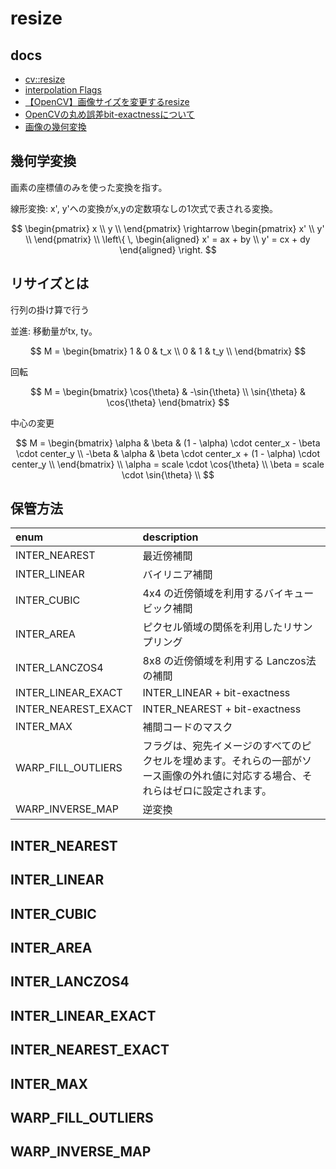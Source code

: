 # resize

## docs

+ [cv::resize](https://docs.opencv.org/4.8.0/da/d54/group__imgproc__transform.html#ga47a974309e9102f5f08231edc7e7529d)
+ [interpolation Flags](https://docs.opencv.org/4.8.0/da/d54/group__imgproc__transform.html#ga5bb5a1fea74ea38e1a5445ca803ff121)
+ [【OpenCV】画像サイズを変更するresize](https://python-no-memo.blogspot.com/2021/06/opencvcv2resize.html)
+ [OpenCVの丸め誤差bit-exactnessについて](https://qiita.com/tomoaki_teshima/items/0f97defc72639c2db9df)
+ [画像の幾何変換](http://labs.eecs.tottori-u.ac.jp/sd/Member/oyamada/OpenCV/html/py_tutorials/py_imgproc/py_geometric_transformations/py_geometric_transformations.html)

## 幾何学変換

画素の座標値のみを使った変換を指す。

線形変換: x', y'への変換がx,yの定数項なしの1次式で表される変換。

$$
\begin{pmatrix}
x \\
y \\
\end{pmatrix} \rightarrow \begin{pmatrix}
x' \\
y' \\
\end{pmatrix} \\
\left\{ \,
\begin{aligned}
x' = ax + by \\
y' = cx + dy
\end{aligned}
\right.
$$

## リサイズとは

行列の掛け算で行う

並進: 移動量がtx, ty。

$$
M = \begin{bmatrix}
1 & 0 & t_x \\
0 & 1 & t_y \\
\end{bmatrix}
$$

回転

$$
M = \begin{bmatrix}
\cos{\theta} & -\sin{\theta} \\
\sin{\theta} & \cos{\theta}
\end{bmatrix}
$$

中心の変更

$$
M = \begin{bmatrix}
\alpha & \beta & (1 - \alpha) \cdot center_x - \beta \cdot center_y \\
-\beta & \alpha & \beta \cdot center_x + (1 - \alpha) \cdot center_y \\
\end{bmatrix} \\
\alpha = scale \cdot \cos{\theta} \\
\beta = scale \cdot \sin{\theta} \\
$$

## 保管方法

| enum | description |
| :----- | :----- |
| INTER_NEAREST  | 最近傍補間 |
| INTER_LINEAR | バイリニア補間 |
| INTER_CUBIC | 4x4 の近傍領域を利用するバイキュービック補間 |
| INTER_AREA | ピクセル領域の関係を利用したリサンプリング |
| INTER_LANCZOS4  | 8x8 の近傍領域を利用する Lanczos法の補間 |
| INTER_LINEAR_EXACT | INTER_LINEAR + bit-exactness |
| INTER_NEAREST_EXACT | INTER_NEAREST + bit-exactness |
| INTER_MAX | 補間コードのマスク |
| WARP_FILL_OUTLIERS | フラグは、宛先イメージのすべてのピクセルを埋めます。それらの一部がソース画像の外れ値に対応する場合、それらはゼロに設定されます。 |
| WARP_INVERSE_MAP  | 逆変換 |

## INTER_NEAREST

## INTER_LINEAR

## INTER_CUBIC

## INTER_AREA

## INTER_LANCZOS4

## INTER_LINEAR_EXACT

## INTER_NEAREST_EXACT

## INTER_MAX

## WARP_FILL_OUTLIERS

## WARP_INVERSE_MAP
